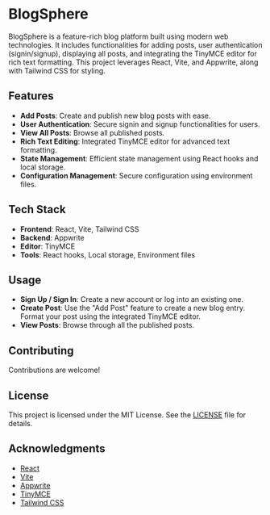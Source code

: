 # BlogSphere

BlogSphere is a feature-rich blog platform built using modern web technologies. It includes functionalities for adding posts, user authentication (signin/signup), displaying all posts, and integrating the TinyMCE editor for rich text formatting. This project leverages React, Vite, and Appwrite, along with Tailwind CSS for styling.

## Features

- **Add Posts**: Create and publish new blog posts with ease.
- **User Authentication**: Secure signin and signup functionalities for users.
- **View All Posts**: Browse all published posts.
- **Rich Text Editing**: Integrated TinyMCE editor for advanced text formatting.
- **State Management**: Efficient state management using React hooks and local storage.
- **Configuration Management**: Secure configuration using environment files.

## Tech Stack

- **Frontend**: React, Vite, Tailwind CSS
- **Backend**: Appwrite
- **Editor**: TinyMCE
- **Tools**: React hooks, Local storage, Environment files


## Usage

- **Sign Up / Sign In**: Create a new account or log into an existing one.
- **Create Post**: Use the "Add Post" feature to create a new blog entry. Format your post using the integrated TinyMCE editor.
- **View Posts**: Browse through all the published posts.


## Contributing

Contributions are welcome! 

## License

This project is licensed under the MIT License. See the [LICENSE](LICENSE) file for details.

## Acknowledgments

- [React](https://reactjs.org/)
- [Vite](https://vitejs.dev/)
- [Appwrite](https://appwrite.io/)
- [TinyMCE](https://www.tiny.cloud/)
- [Tailwind CSS](https://tailwindcss.com/)
